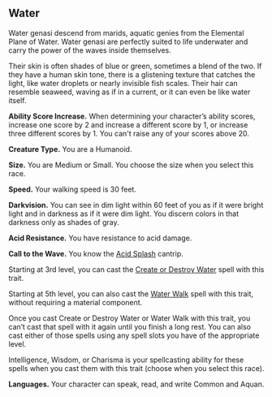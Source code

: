 ## Water
Water genasi descend from marids, aquatic genies from the Elemental Plane of Water. Water genasi are perfectly suited to life underwater and carry the power of the waves inside themselves.

Their skin is often shades of blue or green, sometimes a blend of the two. If they have a human skin tone, there is a glistening texture that catches the light, like water droplets or nearly invisible fish scales. Their hair can resemble seaweed, waving as if in a current, or it can even be like water itself.

**Ability Score Increase.** When determining your character’s ability scores, increase one score by 2 and increase a different score by 1, or increase three different scores by 1. You can't raise any of your scores above 20.

**Creature Type.** You are a Humanoid.

**Size.** You are Medium or Small. You choose the size when you select this race.

**Speed.** Your walking speed is 30 feet.

**Darkvision.** You can see in dim light within 60 feet of you as if it were bright light and in darkness as if it were dim light. You discern colors in that darkness only as shades of gray.

**Acid Resistance.** You have resistance to acid damage.

**Call to the Wave.** You know the [Acid Splash](/Magic/Spells/acid-splash.md) cantrip. 

Starting at 3rd level, you can cast the [Create or Destroy Water](/Magic/Spells/create-or-destroy-water.md) spell with this trait. 

Starting at 5th level, you can also cast the [Water Walk](/Magic/Spells/water-walk.md) spell with this trait, without requiring a material component. 

Once you cast Create or Destroy Water or Water Walk with this trait, you can’t cast that spell with it again until you finish a long rest. You can also cast either of those spells using any spell slots you have of the appropriate level.

Intelligence, Wisdom, or Charisma is your spellcasting ability for these spells when you cast them with this trait (choose when you select this race).

**Languages.** Your character can speak, read, and write Common and Aquan.
